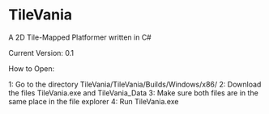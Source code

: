 # TileVania
A 2D Tile-Mapped Platformer written in C#

Current Version: 0.1

How to Open:

1: Go to the directory TileVania/TileVania/Builds/Windows/x86/
2: Download the files TileVania.exe and TileVania_Data
3: Make sure both files are in the same place in the file explorer
4: Run TileVania.exe

